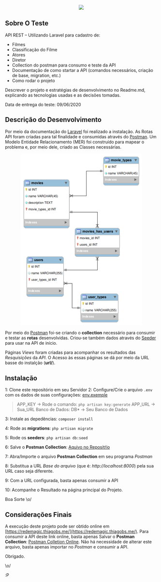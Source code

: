 <p align="center"><img src="https://www.magicwebdesign.com.br/assets/images/magic_logo.png" width="400"></p>

## Sobre O Teste

API REST – Utilizando Laravel para cadastro de:

 

- Filmes
- Classificação do Filme
- Atores
- Diretor
- Collection do postman para consumo e teste da API
- Documentação de como startar a API (comandos necessários, criação de base, migration, etc.)
- Como rodar o projeto 

Descrever o projeto e estratégias de desenvolvimento no Readme.md, explicando as tecnologias usadas e as decisões tomadas.

 

Data de entrega do teste: 09/06/2020


## Descrição do Desenvolvimento

Por meio da documentação do [Laravel](https://laravel.com/docs/7.x) foi realizado a instalação. As Rotas API foram criadas para tal finalidade e consumidas através do [Postman](https://www.postman.com/). Um Modelo Entidade Relacionamento (MER) foi construído para mapear o problema e, por meio dele, criado as Classes necessárias.

<p align="center"><img src="https://github.com/thiagobs-webdev/redemagic/blob/master/_db/mer.png" width="400"></p>

Por meio do [Postman](https://www.postman.com/) foi-se criando o **collection** necessário para consumir e testar as **rotas** desenvolvidas. Criou-se também dados através do [Seeder](https://laravel.com/docs/7.x/seeding
) para usar na API de início.

Páginas *Views* foram criadas para acompanhar os resultados das *Resquisições* da *API*. O Acesso às essas páginas se dá por meio da URL basse do instalção (**url/**).

## Instalação

1: Clone este repositório em seu Servidor
2: Configure/Crie o arquivo `.env` com os dados de suas configurações: [env.exemple](https://github.com/laravel/laravel/blob/master/.env.example)

>   APP_KEY -> Rode o comando: `php artisan key:generate`
>   APP_URL -> Sua_URL
>   Banco de Dados: DB* -> Seu Banco de Dados

3: Instale as depedências: `composer install`

4: Rode as **migrations**: `php artisan migrate`

5: Rode os **seeders**: `php artisan db:seed`

6: Salve o **Postman Collection**: [Aquivo no Repositŕio](https://github.com/thiagobs-webdev/redemagic/blob/master/_files/RedeMagic.postman_collection.json)

7: Abra/Importe  o arquivo **Postman Collection** em seu programa *Postman*

8: Substitua a URL *Base do arquivo* (que é: *http://localhost:8000*) pela sua URL caso seja diferente.

9: Com a URL configurada, basta apenas consumir a API

10: Acompanhe o Resultado na página principal do Projeto.

Boa Sorte \o/


## Considerações Finais

A execução deste projeto pode ser obtido online em [https://redemagic.thiagobs.me/](https://redemagic.thiagobs.me/).
Para consumir a API deste link online, basta apenas Salvar o **Postman Collection**: [Postman Colletion Online](https://github.com/thiagobs-webdev/redemagic/blob/master/_files/RedeMagic%20Online.postman_collection.json). Não há necessidade de alterar este arquivo, basta apenas importar no *Postman* e consumir a API.

Obrigado.

\o/

:P

